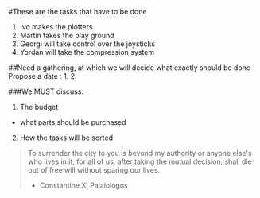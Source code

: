 #These are the tasks that have to be done
1. Ivo makes the plotters
2. Martin takes the play ground
3. Georgi will take control over the joysticks
4. Yordan will take the compression system

##Need a gathering, at which we will decide what exactly should be done
Propose a date :
1.
2.

###We MUST discuss:

1. The budget
* what parts should be purchased
2. How the tasks will be sorted


>To surrender the city to you is beyond my authority or anyone else's who lives in it, for all of us, after taking the mutual decision, shall die out of free will without sparing our lives.
> - Constantine XI Palaiologos
